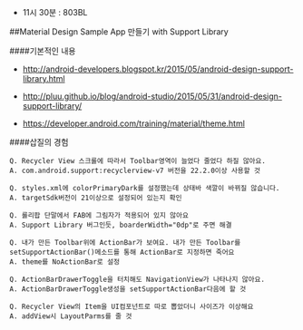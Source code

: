 * 11시 30분 : 803BL

##Material Design Sample App 만들기 with Support Library

####기본적인 내용
* http://android-developers.blogspot.kr/2015/05/android-design-support-library.html

* http://pluu.github.io/blog/android-studio/2015/05/31/android-design-support-library/

* https://developer.android.com/training/material/theme.html

####삽질의 경험

	Q. Recycler View 스크롤에 따라서 Toolbar영역이 늘었다 줄었다 하질 않아요.
	A. com.android.support:recyclerview-v7 버전을 22.2.0이상 사용할 것
  
	Q. styles.xml에 colorPrimaryDark를 설정했는데 상태바 색깔이 바뀌질 않습니다.
	A. targetSdk버전이 21이상으로 설정되어 있는지 확인
  
	Q. 롤리팝 단말에서 FAB에 그림자가 적용되어 있지 않아요
	A. Support Library 버그인듯, boarderWidth="0dp"로 주면 해결
  
	Q. 내가 만든 Toolbar위에 ActionBar가 보여요. 내가 만든 Toolbar를 setSupportActionBar()메소드를 통해 ActionBar로 지정하면 죽어요
	A. theme를 NoActionBar로 설정
  
	Q. ActionBarDrawerToggle을 터치해도 NavigationView가 나타나지 않아요.
	A. ActionBarDrawerToggle생성을 setSupportActionBar다음에 할 것
  
	Q. Recycler View의 Item을 UI컴포넌트로 따로 뽑았더니 사이즈가 이상해요
	A. addView시 LayoutParms를 줄 것
  
